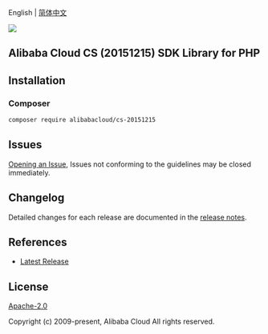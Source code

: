 English | [简体中文](README-CN.md)

![](https://aliyunsdk-pages.alicdn.com/icons/AlibabaCloud.svg)

## Alibaba Cloud CS (20151215) SDK Library for PHP

## Installation

### Composer

```bash
composer require alibabacloud/cs-20151215
```

## Issues

[Opening an Issue](https://github.com/aliyun/alibabacloud-sdk/issues/new), Issues not conforming to the guidelines may be closed immediately.

## Changelog

Detailed changes for each release are documented in the [release notes](./ChangeLog.txt).

## References

* [Latest Release](https://github.com/aliyun/alibabacloud-sdk)

## License

[Apache-2.0](http://www.apache.org/licenses/LICENSE-2.0)

Copyright (c) 2009-present, Alibaba Cloud All rights reserved.
